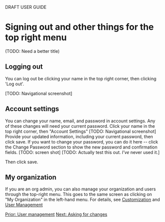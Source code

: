 DRAFT USER GUIDE
# Signing out and other things for the top right menu

(TODO:  Need a better title)

## Logging out
You can log out be clicking your name in the top right corner, then clicking 'Log out'.

[TODO: Navigational screenshot]


## Account settings
You can change your name, email, and password in account settings.  Any of these changes will need your current password.
Click your name in the top right corner,  then "Account Settings"
[TODO:  Navigational screenshot]
Provide your updated information, including your current password,  then click save.
If you want to change your password, you can do it here -- click the Change Password section to show the new password and confirmation fields.
[TODO: screen shot]
[TODO:  Actually test this out.  *I've* never used it.]

Then click save.

## My organization
If you are an org admin,  you can also manage your organization and users through the top-right menu.  This goes to the same screen as clicking on "My Organization" in the left-hand menu.  For details, see [Customization](getting_started_customization.md) and [User Management](user_management.md)


[Prior: User management](user_management.md) [Next: Asking for changes](asking_for_changes.md)